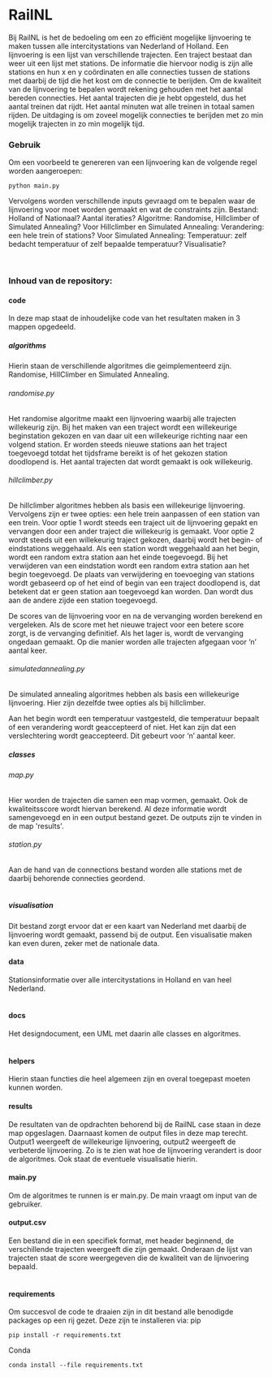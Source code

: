 # RailNL

Bij RailNL is het de bedoeling om een zo efficiënt mogelijke lijnvoering te maken tussen alle intercitystations van Nederland of Holland. Een lijnvoering is een lijst van verschillende trajecten. Een traject bestaat dan weer uit een lijst met stations. De informatie die hiervoor nodig is zijn alle stations en hun x en y coördinaten en alle connecties tussen de stations met daarbij de tijd die het kost om de connectie te berijden. 
Om de kwaliteit van de lijnvoering te bepalen wordt rekening gehouden met het aantal bereden connecties. Het aantal trajecten die je hebt opgesteld, dus het aantal treinen dat rijdt. Het aantal minuten wat alle treinen in totaal samen rijden.
De uitdaging is om zoveel mogelijk connecties te berijden met zo min mogelijk trajecten in zo min mogelijk tijd.



### Gebruik
Om een voorbeeld te genereren van een lijnvoering kan de volgende regel worden aangeroepen:
```
python main.py 
```
Vervolgens worden verschillende inputs gevraagd om te bepalen waar de lijnvoering voor moet worden gemaakt en wat de constraints zijn.
Bestand: Holland of Nationaal?
Aantal iteraties?
Algoritme: Randomise, Hillclimber of Simulated Annealing?
Voor Hillclimber en Simulated Annealing:
Verandering: een hele trein of stations?
Voor Simulated Annealing:
Temperatuur: zelf bedacht temperatuur of zelf bepaalde temperatuur?
Visualisatie?

&nbsp;

### Inhoud van de repository:
#### code
In deze map staat de inhoudelijke code van het resultaten maken in 3 mappen opgedeeld.
##### algorithms 
Hierin staan de verschillende algoritmes die geimplementeerd zijn. Randomise, HillClimber en Simulated Annealing.
###### randomise.py 
Het randomise algoritme maakt een lijnvoering waarbij alle trajecten willekeurig zijn. Bij het maken van een traject wordt een willekeurige beginstation gekozen en van daar uit een willekeurige richting naar een volgend station. Er worden steeds nieuwe stations aan het traject toegevoegd totdat het tijdsframe bereikt is of het gekozen station doodlopend is. Het aantal trajecten dat wordt gemaakt is ook willekeurig.
###### hillclimber.py
De hillclimber algoritmes hebben als basis een willekeurige lijnvoering. Vervolgens zijn er twee opties: een hele trein aanpassen of een station van een trein. 
Voor optie 1 wordt steeds een traject uit de lijnvoering gepakt en vervangen door een ander traject die willekeurig is gemaakt. Voor optie 2 wordt steeds uit een willekeurig traject gekozen, daarbij wordt het begin- of eindstations weggehaald. Als een station wordt weggehaald aan het begin, wordt een random extra station aan het einde toegevoegd. Bij het verwijderen van een eindstation wordt een random extra station aan het begin toegevoegd. De plaats van verwijdering en toevoeging van stations wordt gebaseerd op of het eind of begin van een traject doodlopend is, dat betekent dat er geen station aan toegevoegd kan worden. Dan wordt dus aan de andere zijde een station toegevoegd.

De scores van de lijnvoering voor en na de vervanging worden berekend en vergeleken. Als de score met het nieuwe traject voor een betere score zorgt, is de vervanging definitief. Als het lager is, wordt de vervanging ongedaan gemaakt. Op die manier worden alle trajecten afgegaan voor ‘n’ aantal keer.
###### simulatedannealing.py
De simulated annealing algoritmes hebben als basis een willekeurige lijnvoering. Hier zijn dezelfde twee opties als bij hillclimber.

Aan het begin wordt een temperatuur vastgesteld, die temperatuur bepaalt of een verandering wordt geaccepteerd of niet. Het kan zijn dat een verslechtering wordt geaccepteerd. Dit gebeurt voor ‘n’ aantal keer.
&nbsp;

##### classes 
###### map.py
Hier worden de trajecten die samen een map vormen, gemaakt. Ook de kwaliteitsscore wordt hiervan berekend. Al deze informatie wordt samengevoegd en in een output bestand gezet. De outputs zijn te vinden in de map 'results'.
###### station.py
Aan de hand van de connections bestand worden alle stations met de daarbij behorende connecties geordend.  
&nbsp;

##### visualisation
Dit bestand zorgt ervoor dat er een kaart van Nederland met daarbij de lijnvoering wordt gemaakt, passend bij de output. Een visualisatie maken kan even duren, zeker met de nationale data.
&nbsp;

#### data
Stationsinformatie over alle intercitystations in Holland en van heel Nederland.  
&nbsp;

#### docs
Het designdocument, een UML met daarin alle classes en algoritmes.  
&nbsp;

#### helpers
Hierin staan functies die heel algemeen zijn en overal toegepast moeten kunnen worden.
&nbsp;

#### results
De resultaten van de opdrachten behorend bij de RailNL case staan in deze map opgeslagen. Daarnaast komen de output files in deze map terecht. Output1 weergeeft de willekeurige lijnvoering, output2 weergeeft de verbeterde lijnvoering. Zo is te zien wat hoe de lijnvoering verandert is door de algoritmes. Ook staat de eventuele visualisatie hierin.
&nbsp;

#### main.py
Om de algoritmes te runnen is er main.py. De main vraagt om input van de gebruiker. 
&nbsp;

#### output.csv
Een bestand die in een specifiek format, met header beginnend, de verschillende trajecten weergeeft die zijn gemaakt. Onderaan de lijst van trajecten staat de score weergegeven die de kwaliteit van de lijnvoering bepaald.  
&nbsp;

#### requirements
Om succesvol de code te draaien zijn in dit bestand alle benodigde packages op een rij gezet. Deze zijn te installeren via:
pip
```
pip install -r requirements.txt  
```
Conda
```
conda install --file requirements.txt 
```
&nbsp;